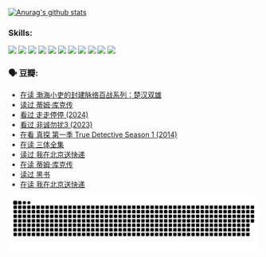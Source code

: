 
[![Anurag's github stats](https://github-readme-stats.vercel.app/api?username=w940853815)](https://github.com/anuraghazra/github-readme-stats)

### Skills:

<code><img height="32" src="https://cdn.jsdelivr.net/npm/simple-icons@v5/icons/python.svg"></code>
<code><img height="32" src="https://cdn.jsdelivr.net/npm/simple-icons@v5/icons/javascript.svg"></code>
<code><img height="32" src="https://cdn.jsdelivr.net/npm/simple-icons@v5/icons/django.svg"></code>
<code><img height="32" src="https://cdn.jsdelivr.net/npm/simple-icons@v5/icons/flask.svg"></code>
<code><img height="32" src="https://cdn.jsdelivr.net/npm/simple-icons@v5/icons/vuetify.svg"></code>
<code><img height="32" src="https://cdn.jsdelivr.net/npm/simple-icons@v5/icons/git.svg"></code>
<code><img height="32" src="https://cdn.jsdelivr.net/npm/simple-icons@v5/icons/docker.svg"></code>
<code><img height="32" src="https://cdn.jsdelivr.net/npm/simple-icons@v5/icons/postgresql.svg"></code>
<code><img height="32" src="https://cdn.jsdelivr.net/npm/simple-icons@v5/icons/elasticsearch.svg"></code>
<code><img height="32" src="https://cdn.jsdelivr.net/npm/simple-icons@v5/icons/macos.svg"></code>
<code><img height="32" src="https://cdn.jsdelivr.net/npm/simple-icons@v5/icons/linux.svg"></code>

### 🗣 豆瓣:

<!-- DOUBAN-ACTIVITIES:START -->
- [在读 渤海小吏的封建脉络百战系列：楚汉双雄](https://www.douban.com/people/136069238/status/4700950146/?_i=25250732)
- [读过 蒂姆·库克传](https://www.douban.com/people/136069238/status/4700949869/?_i=25250732)
- [看过 走走停停‎ (2024)](https://www.douban.com/people/136069238/status/4684430230/?_i=25250732)
- [看过 非诚勿扰3‎ (2023)](https://www.douban.com/people/136069238/status/4676324100/?_i=25250732)
- [在看 真探 第一季 True Detective Season 1‎ (2014)](https://www.douban.com/people/136069238/status/4673382852/?_i=25250732)
- [在读 三体全集](https://www.douban.com/people/136069238/status/4672842521/?_i=25250732)
- [读过 我在北京送快递](https://www.douban.com/people/136069238/status/4672842036/?_i=25250732)
- [在读 蒂姆·库克传](https://www.douban.com/people/136069238/status/4663517053/?_i=25250732)
- [读过 黑书](https://www.douban.com/people/136069238/status/4663516022/?_i=25250732)
- [在读 我在北京送快递](https://www.douban.com/people/136069238/status/4658098365/?_i=25250732)
<!-- DOUBAN-ACTIVITIES:END -->


![Snake animation](https://raw.githubusercontent.com/w940853815/w940853815/output/github-contribution-grid-snake.svg)

<!--
**w940853815/w940853815** is a ✨ _special_ ✨ repository because its `README.md` (this file) appears on your GitHub profile.

Here are some ideas to get you started:

- 🔭 I’m currently working on ...
- 🌱 I’m currently learning ...
- 👯 I’m looking to collaborate on ...
- 🤔 I’m looking for help with ...
- 💬 Ask me about ...
- 📫 How to reach me: ...
- 😄 Pronouns: ...
- ⚡ Fun fact: ...
-->
